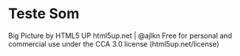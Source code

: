 # Teste Som

Big Picture by HTML5 UP
html5up.net | @ajlkn
Free for personal and commercial use under the CCA 3.0 license (html5up.net/license)

